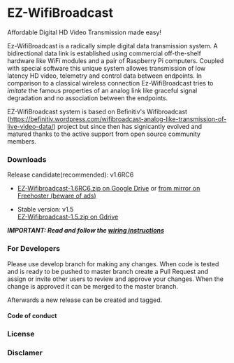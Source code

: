 # EZ-WifiBroadcast
Affordable Digital HD Video Transmission made easy!



Ez-WifiBroadcast is a radically simple digital data transmission system. A bidirectional data link is established using commercial off-the-shelf hardware like WiFi modules and a pair of Raspberry Pi computers. Coupled with special software this unique system allowes transmission of low latency HD video, telemetry and control data between endpoints. In comparison to a classical wireless connection Ez-WifiBroadcast tries to *imitate* the famous properties of an analog link like graceful signal degradation and no association between the endpoints. 

EZ-WifiBroadcast system is based on Befinitiv's Wifibroadcast (https://befinitiv.wordpress.com/wifibroadcast-analog-like-transmission-of-live-video-data/) project but since then has signicantly evolved and matured thanks to the active support from open source community  members.

### Downloads ###

Release candidate(recommended): v1.6RC6  
* [EZ-Wifibroadcast-1.6RC6.zip on Google Drive](https://drive.google.com/open?id=1OgKU4dQoQWsV4T4tVOjq_XM0VrXMXaxs) or [from mirror on Freehoster (beware of ads)](https://www.file-upload.net/en/download-13063079/EZ-Wifibroadcast-1.6RC6.zip.html)


* Stable version: v1.5  
[EZ-Wifibroadcast-1.5.zip on Gdrive](https://drive.google.com/uc?id=0B8ke2EKPqvORdDNkSTdwNDZQZnc&export=download)

_**IMPORTANT: Read and follow the [wiring instructions](https://github.com/bortek/EZ-WifiBroadcast/wiki/Wiring)**_



### For Developers ### 

Please use develop branch for making any changes. When code is tested and is ready to be pushed to master branch create a Pull Request and assign or invite other users to review and approve your changes. When the change is approved it can be merged to the master branch.

Afterwards a new release can be created and tagged. 

#### Code of conduct ####
  
### License ###

### Disclamer ###
